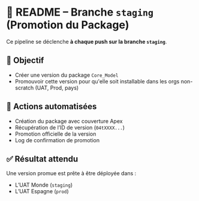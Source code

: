 # 📘 README – Branche `staging` (Promotion du Package)

Ce pipeline se déclenche **à chaque push sur la branche `staging`**.

## 🎯 Objectif
- Créer une version du package `Core_Model`
- Promouvoir cette version pour qu'elle soit installable dans les orgs non-scratch (UAT, Prod, pays)

## 🔧 Actions automatisées
- Création du package avec couverture Apex
- Récupération de l’ID de version (`04tXXXX...`)
- Promotion officielle de la version
- Log de confirmation de promotion

## ✅ Résultat attendu
Une version promue est prête à être déployée dans :
- L’UAT Monde (`staging`)
- L’UAT Espagne (`prod`)